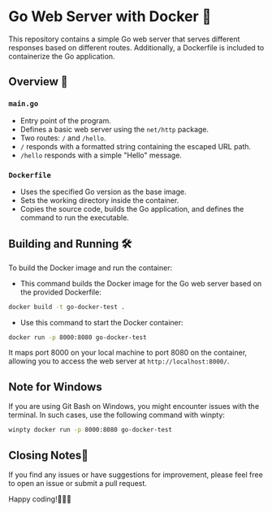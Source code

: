 # Go Web Server with Docker 🚀

This repository contains a simple Go web server that serves different responses based on different routes. Additionally, a Dockerfile is included to containerize the Go application.

## Overview 📝

### `main.go`

-   Entry point of the program.
-   Defines a basic web server using the `net/http` package.
-   Two routes: `/` and `/hello`.
-   `/` responds with a formatted string containing the escaped URL path.
-   `/hello` responds with a simple "Hello" message.

### `Dockerfile`

-   Uses the specified Go version as the base image.
-   Sets the working directory inside the container.
-   Copies the source code, builds the Go application, and defines the command to run the executable.

## Building and Running 🛠️

To build the Docker image and run the container:

-   This command builds the Docker image for the Go web server based on the provided Dockerfile:

```bash
docker build -t go-docker-test .
```

-   Use this command to start the Docker container:

```bash
docker run -p 8000:8080 go-docker-test
```

It maps port 8000 on your local machine to port 8080 on the container, allowing you to access the web server at `http://localhost:8000/`.

## **Note for Windows**

If you are using Git Bash on Windows, you might encounter issues with the terminal. In such cases, use the following command with winpty:

```bash
winpty docker run -p 8000:8080 go-docker-test
```

## Closing Notes📝

If you find any issues or have suggestions for improvement, please feel free to open an issue or submit a pull request.

Happy coding!🚀👨‍💻

